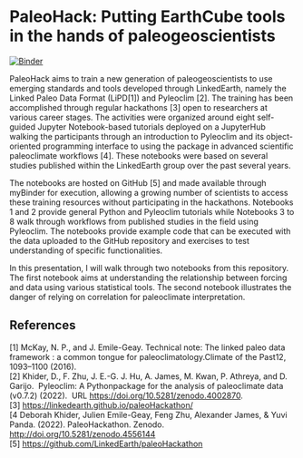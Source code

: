 # PaleoHack: Putting EarthCube tools in the hands of paleogeoscientists

[![Binder](https://mybinder.org/badge_logo.svg)](https://mybinder.org/v2/gh/khider/PaleoHack-paper/main)

PaleoHack aims to train a new generation of paleogeoscientists to use emerging standards and tools developed through LinkedEarth, namely the Linked Paleo Data Format (LiPD[1]) and Pyleoclim [2]. The training has been accomplished through regular hackathons [3] open to researchers at various career stages. The activities were organized around eight self-guided Jupyter Notebook-based tutorials deployed on a JupyterHub walking the participants through an introduction to Pyleoclim and its object-oriented programming interface to using the package in advanced scientific paleoclimate workflows [4]. These notebooks were based on several studies published within the LinkedEarth group over the past several years.

The notebooks are hosted on GitHub [5] and made available through myBinder for execution, allowing a growing number of scientists to access these training resources without participating in the hackathons. Notebooks 1 and 2 provide general Python and Pyleoclim tutorials while Notebooks 3 to 8 walk through workflows from published studies in the field using Pyleoclim. The notebooks provide example code that can be executed with the data uploaded to the GitHub repository and exercises to test understanding of specific functionalities. 

In this presentation, I will walk through two notebooks from this repository. The first notebook aims at understanding the relationship between forcing and data using various statistical tools. The second notebook illustrates the danger of relying on correlation for paleoclimate interpretation. 

## References
[1] McKay, N. P., and J. Emile-Geay. Technical note: The linked paleo data framework : a common tongue for paleoclimatology.Climate of the Past12, 1093–1100 (2016).  
[2] Khider, D., F. Zhu, J. E.-G. J. Hu, A. James, M. Kwan, P. Athreya, and D. Garijo.  Pyleoclim: A Pythonpackage for the analysis of paleoclimate data (v0.7.2) (2022).  URL https://doi.org/10.5281/zenodo.4002870.  
[3] https://linkedearth.github.io/paleoHackathon/  
[4 Deborah Khider, Julien Emile-Geay, Feng Zhu, Alexander James, & Yuvi Panda. (2022). PaleoHackathon. Zenodo. http://doi.org/10.5281/zenodo.4556144  
[5] https://github.com/LinkedEarth/paleoHackathon   
